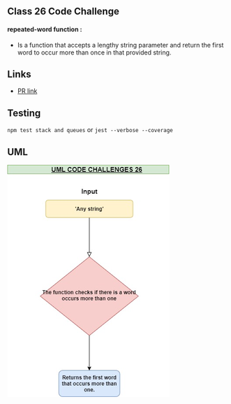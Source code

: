 ## Class 26 Code Challenge 

#### repeated-word function :

  * Is a  function that accepts a lengthy string parameter and  return the first word to occur more than once in that provided string.

  
   
## Links

* [PR link](https://github.com/Eyob1984/data-structures-and-algorithms/tree/repeated-word/data-structures/repeated-word) 

 
## Testing
  `npm test stack and queues` or `jest --verbose --coverage`

## UML
![UML](./asset/image/uml-cc-26.jpg)
